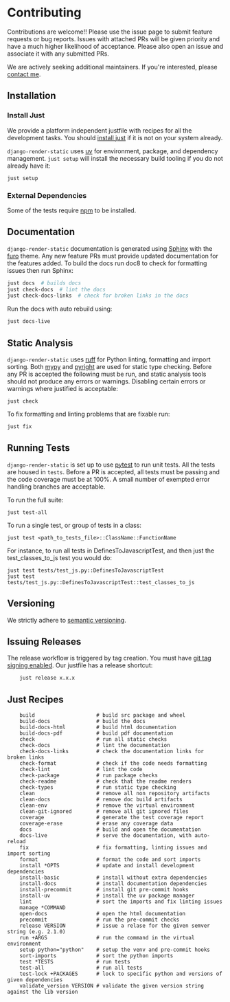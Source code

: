 # Contributing

Contributions are welcome!! Please use the issue page to submit feature requests or
bug reports. Issues with attached PRs will be given priority and have a much higher likelihood of acceptance. Please also open an issue and associate it with any submitted PRs.

We are actively seeking additional maintainers. If you're interested, please
[contact me](https://github.com/bckohan).

## Installation

### Install Just

We provide a platform independent justfile with recipes for all the development tasks. You should [install just](https://just.systems/man/en/installation.html) if it is not on your system already.

`django-render-static` uses [uv](https://docs.astral.sh/uv) for environment, package, and dependency management. ``just setup`` will install the necessary build tooling if you do not already have it:

```shell
just setup
```

### External Dependencies

Some of the tests require [npm](https://docs.npmjs.com/downloading-and-installing-node-js-and-npm) to be installed.


## Documentation

`django-render-static` documentation is generated using [Sphinx](https://www.sphinx-doc.org) with the [furo](https://github.com/pradyunsg/furo) theme. Any new feature PRs must provide updated documentation for the features added. To build the docs run doc8 to check for formatting issues then run Sphinx:

```bash
just docs  # builds docs
just check-docs  # lint the docs
just check-docs-links  # check for broken links in the docs
```

Run the docs with auto rebuild using:

```bash
just docs-live
```


## Static Analysis

`django-render-static` uses [ruff](https://docs.astral.sh/ruff) for Python linting, formatting and import sorting. Both [mypy](http://mypy-lang.org/) and [pyright](https://github.com/microsoft/pyright) are used for static type checking. Before any PR is accepted the following must be run, and static analysis tools should not produce any errors or warnings. Disabling certain errors or warnings where justified is acceptable:

```shell
just check
```

To fix formatting and linting problems that are fixable run:

```bash
just fix
```

## Running Tests

`django-render-static` is set up to use [pytest](https://docs.pytest.org) to run unit tests. All the tests are housed in `tests`. Before a PR is accepted, all tests must be passing and the code coverage must be at 100%. A small number of exempted error handling branches are acceptable.

To run the full suite:

```shell
just test-all
```

To run a single test, or group of tests in a class:

```shell
just test <path_to_tests_file>::ClassName::FunctionName
```

For instance, to run all tests in DefinesToJavascriptTest, and then just the test_classes_to_js test you would do:

```shell
just test tests/test_js.py::DefinesToJavascriptTest
just test tests/test_js.py::DefinesToJavascriptTest::test_classes_to_js
```


## Versioning

We strictly adhere to [semantic versioning](https://semver.org).

## Issuing Releases

The release workflow is triggered by tag creation. You must have [git tag signing enabled](https://docs.github.com/en/authentication/managing-commit-signature-verification/signing-commits). Our justfile has a release shortcut:

```bash
    just release x.x.x
```

## Just Recipes

```
    build                    # build src package and wheel
    build-docs               # build the docs
    build-docs-html          # build html documentation
    build-docs-pdf           # build pdf documentation
    check                    # run all static checks
    check-docs               # lint the documentation
    check-docs-links         # check the documentation links for broken links
    check-format             # check if the code needs formatting
    check-lint               # lint the code
    check-package            # run package checks
    check-readme             # check that the readme renders
    check-types              # run static type checking
    clean                    # remove all non repository artifacts
    clean-docs               # remove doc build artifacts
    clean-env                # remove the virtual environment
    clean-git-ignored        # remove all git ignored files
    coverage                 # generate the test coverage report
    coverage-erase           # erase any coverage data
    docs                     # build and open the documentation
    docs-live                # serve the documentation, with auto-reload
    fix                      # fix formatting, linting issues and import sorting
    format                   # format the code and sort imports
    install *OPTS            # update and install development dependencies
    install-basic            # install without extra dependencies
    install-docs             # install documentation dependencies
    install-precommit        # install git pre-commit hooks
    install-uv               # install the uv package manager
    lint                     # sort the imports and fix linting issues
    manage *COMMAND
    open-docs                # open the html documentation
    precommit                # run the pre-commit checks
    release VERSION          # issue a relase for the given semver string (e.g. 2.1.0)
    run +ARGS                # run the command in the virtual environment
    setup python="python"    # setup the venv and pre-commit hooks
    sort-imports             # sort the python imports
    test *TESTS              # run tests
    test-all                 # run all tests
    test-lock +PACKAGES      # lock to specific python and versions of given dependencies
    validate_version VERSION # validate the given version string against the lib version
```

